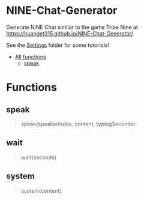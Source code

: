 # NINE-Chat-Generator
Generate NINE Chat similar to the game Tribe Nine at https://huanget315.github.io/NINE-Chat-Generator/

See the [Settings](./Settings/) folder for some tutorials!

- [All functions](#Functions)
    - [speak](##speak)

# Functions
## speak
> speak(speakerIndex, content, typingSeconds)

## wait
> wait(seconds)
## system
> system(content)
